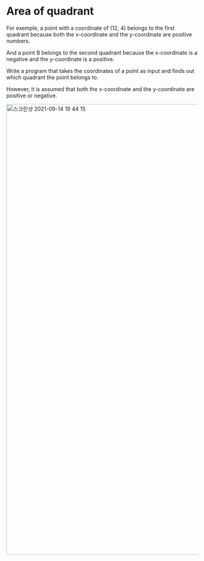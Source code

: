 # Area of quadrant

For exemple, a point with a coordinate of (12, 4) belongs to the first quadrant because both the x-coordinate and the y-coordinate are positive numbers.

And a point B belongs to the second quadrant because the x-coordinate is a negative and the y-coordinate is a positive.

Write a program that takes the coordinates of a point as input and finds out which quadrant the point belongs to.

However, it is assumed that both the x-coordinate and the y-coordinate are positive or negative.


<img width="1188" alt="스크린샷 2021-09-14 19 44 15" src="https://user-images.githubusercontent.com/80348069/133307525-f5e97762-0cc2-4e4f-8d9e-1e672044e496.png">
